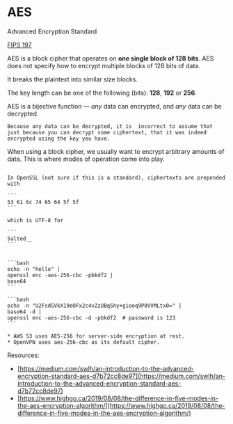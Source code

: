 # AES

Advanced Encryption Standard

[FIPS 197](https://csrc.nist.gov/pubs/fips/197/final)

AES is a block cipher that operates on **one single block of 128 bits**. AES does not specify how to encrypt multiple blocks of 128 bits of data. 

It breaks the plaintext into similar size blocks.

The key length can be one of the following (bits): **128**, **192** or **256**.

AES is a bijective function — _any_ data can encrypted, and _any_ data can be decrypted. 

~~~admonish warning
Because any data can be decrypted, it is  incorrect to assume that just because you can decrypt some ciphertext, that it was indeed encrypted using the key you have.
~~~

When using a block cipher, we usually want to encrypt arbitrary amounts of data. This is where modes of operation come into play.

~~~admonish example title="Ciphertext"

In OpenSSL (not sure if this is a standard), ciphertexts are prepended with

```
53 61 6c 74 65 64 5f 5f
```

which is UTF-8 for

```
Salted__
```
~~~

~~~admonish example title="Encrypt file with OpenSSL"

```bash
echo -n "hello" | 
openssl enc -aes-256-cbc -pbkdf2 | 
base64
```

```bash
echo -n "U2FsdGVkX19eOFx2c4vZzUBqShy+giooq9P8VVMLtx0=" |
base64 -d |
openssl enc -aes-256-cbc -d -pbkdf2  # password is 123
```
~~~

~~~admonish example
* AWS S3 uses AES-256 for server-side encryption at rest.
* OpenVPN uses aes-256-cbc as its default cipher. 
~~~

Resources:
* [https://medium.com/swlh/an-introduction-to-the-advanced-encryption-standard-aes-d7b72cc8de97](https://medium.com/swlh/an-introduction-to-the-advanced-encryption-standard-aes-d7b72cc8de97)
* [https://www.highgo.ca/2019/08/08/the-difference-in-five-modes-in-the-aes-encryption-algorithm/](https://www.highgo.ca/2019/08/08/the-difference-in-five-modes-in-the-aes-encryption-algorithm/)
